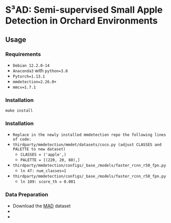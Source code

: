 # S³AD: Semi-supervised Small Apple Detection in Orchard Environments

## Usage

### Requirements
- `Debian 12.2.0-14`
- `Anaconda3` with `python=3.8`
- `Pytorch=1.13.1`
- `mmdetection=2.26.0+`
- `mmcv=1.7.1`


### Installation
```
make install
```

### Installation

- `Replace in the newly installed mmdetection repo the following lines of code:`
- `thirdparty/mmdetection/mmdet/datasets/coco.py (adjust CLASSES and PALETTE to new dataset)`
  - `CLASSES = ('apple',)`
  - `PALETTE = [(220, 20, 60),] `
- `thirdparty/mmdetection/configs/_base_/models/faster_rcnn_r50_fpn.py`
  -  `ln 47: num_classes=1 `
- `thirdparty/mmdetection/configs/_base_/models/faster_rcnn_r50_fpn.py`
  -  `ln 109: score_th = 0.001`

### Data Preparation
  - Download the [MAD]([https://wandb.ai/](https://www2.informatik.uni-hamburg.de/cv/projects/MAD.zip)) dataset
- `  `
- `  `
  
